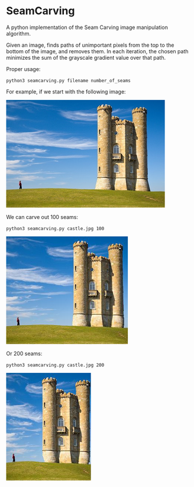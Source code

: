 # SeamCarving
A python implementation of the Seam Carving image manipulation algorithm.

Given an image, finds paths of unimportant pixels from the top to the bottom of the image, and removes them. 
In each iteration, the chosen path minimizes the sum of the grayscale gradient value over that path.

Proper usage:
```
python3 seamcarving.py filename number_of_seams
```

For example, if we start with the following image: 

![Castle](https://raw.githubusercontent.com/busisd/SeamCarving/master/castle.jpg)

We can carve out 100 seams:
```
python3 seamcarving.py castle.jpg 100
```

![Castle_100](https://raw.githubusercontent.com/busisd/SeamCarving/master/castle_seams100.jpg)

Or 200 seams:
```
python3 seamcarving.py castle.jpg 200
```
![Castle_200](https://raw.githubusercontent.com/busisd/SeamCarving/master/castle_seams200.jpg)

